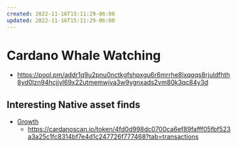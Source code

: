 ```yaml
---
created: 2022-11-16T15:11:29-06:00
updated: 2022-11-16T15:11:29-06:00
---
```

# Cardano Whale Watching

* https://pool.pm/addr1q9u2pnu0nctkgfshpxgu6r6mrrhe8lxqgqs8rjuldfhth8yd0lzn94hcjjyl69x22utmemwjva3w9ygnxads2vm80k3qc84y3d


## Interesting Native asset finds

* [Growth](https://pool.pm/4fd0d998dc0700ca6ef89fafff05fbf523a3a25c1fc8314bf7e4d1c2.Growth)
  * https://cardanoscan.io/token/4fd0d998dc0700ca6ef89fafff05fbf523a3a25c1fc8314bf7e4d1c247726f777468?tab=transactions